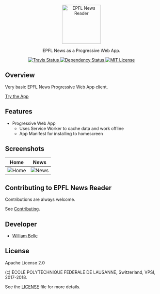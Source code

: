<p align="center">
  <img alt="EPFL News Reader" width=" 128" height=" 128" src="https://raw.githubusercontent.com/epfl-devrun/epfl-news-reader/master/src/img/icons/icon-512.png" />
</p>

<p align="center">
  EPFL News as a Progressive Web App.
</p>

<p align="center">
  <a href="https://travis-ci.org/epfl-devrun/epfl-news-reader">
    <img alt="Travis Status" src="https://travis-ci.org/epfl-devrun/epfl-news-reader.svg?branch=master">
  </a>
  <a href='https://gemnasium.com/github.com/epfl-devrun/epfl-news-reader'>
    <img alt="Dependency Status" src="https://gemnasium.com/badges/github.com/epfl-devrun/epfl-news-reader.svg" />
  </a>
  <a href="https://raw.githubusercontent.com/epfl-devrun/epfl-news-reader/master/LICENSE">
    <img alt="MIT License" src="https://img.shields.io/badge/license-Apache%202.0-blue.svg">
  </a>
</p>

Overview
--------

Very basic EPFL News Progressive Web App client.

[Try the App](https://epfl-devrun.github.io/epfl-news-reader/)

Features
--------

  * Progressive Web App
    * Uses Service Worker to cache data and work offline
    * App Manifest for installing to homescreen

Screenshots
-----------

Home                                |  News
:----------------------------------:|:--------------------------------------:		
![Home](https://raw.githubusercontent.com/epfl-devrun/epfl-news-reader/master/doc/screenshot-1.png)|![News](https://raw.githubusercontent.com/epfl-devrun/epfl-news-reader/master/doc/screenshot-2.png)

Contributing to EPFL News Reader
--------------------------------

Contributions are always welcome.

See [Contributing](CONTRIBUTING.md).

Developer
---------

  * [William Belle](https://github.com/williambelle)

License
-------

Apache License 2.0

(c) ECOLE POLYTECHNIQUE FEDERALE DE LAUSANNE, Switzerland, VPSI, 2017-2018.

See the [LICENSE](LICENSE) file for more details.
